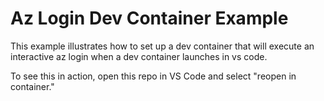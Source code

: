 # Az Login Dev Container Example

This example illustrates how to set up a dev container that will execute an interactive az login when a dev container launches in vs code.

To see this in action, open this repo in VS Code and select "reopen in container."